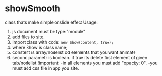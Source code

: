 # showSmooth
class thats make simple onslide effect
Usage:
1. js document must be type:"module"
2. add files to site.
3. Import class with code:
    ```new Show(content, true);```
4. where Show is class name;
5. constent is array/nodelist od elements that you want animate
6. second parametr is boolean. if true its delete first element of given tab/nodelist
  !important:
    -in all elements you must add "opacity: 0".
    -you must add css file in app you site.
